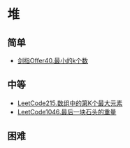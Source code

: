 # 堆
## 简单
- [剑指Offer40.最小的k个数](docs/剑指Offer40.最小的k个数.mds)
## 中等
- [LeetCode215.数组中的第K个最大元素](docs/LeetCode215.数组中的第K个最大元素.md)
- [LeetCode1046.最后一块石头的重量](docs/LeetCode1046.最后一块石头的重量.md)
## 困难